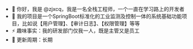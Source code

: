 - 👋 你好，我是 @zjxcq，我是一名全栈工程师，一个一直在学习路上的开发者
- 👀 我的项目是一个SpringBoot标准化的工业监测及控制一体的系统基础功能项目，比如说【用户管理】、【审计日志】、【权限管理】等等
- ⚡ 趣味事实：我的研发部门仅我一人，既是主管又是员工
- 🔄 更新周期：长期
